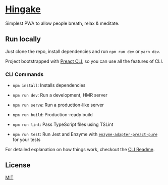 # [Hingake](https://hingake.app)

Simplest PWA to allow people breath, relax & meditate.

## Run locally

Just clone the repo, install dependencies and run `npm run dev` or `yarn dev`.

Project bootstrapped with [Preact CLI](https://github.com/developit/preact-cli/blob/master/README.md), so you can use all the features of CLI.

### CLI Commands

- `npm install`: Installs dependencies

- `npm run dev`: Run a development, HMR server

- `npm run serve`: Run a production-like server

- `npm run build`: Production-ready build

- `npm run lint`: Pass TypeScript files using TSLint

- `npm run test`: Run Jest and Enzyme with
  [`enzyme-adapter-preact-pure`](https://github.com/preactjs/enzyme-adapter-preact-pure) for
  your tests

For detailed explanation on how things work, checkout the [CLI Readme](https://github.com/developit/preact-cli/blob/master/README.md).

## License

[MIT](https://github.com/jurijtokarski/hingake/blob/master/LICENSE.md)
